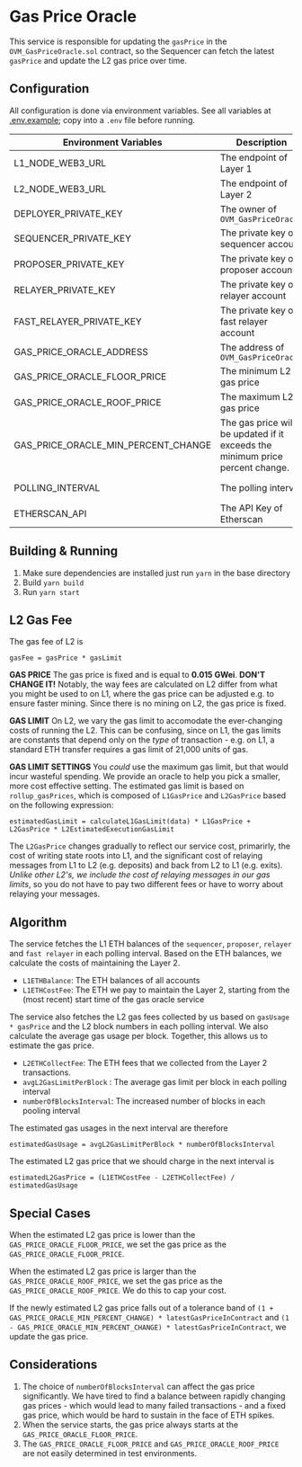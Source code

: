 # Gas Price Oracle

This service is responsible for updating the `gasPrice` in the `OVM_GasPriceOracle.sol` contract, so the Sequencer can fetch the latest `gasPrice` and update the L2 gas price over time.

## Configuration
All configuration is done via environment variables. See all variables at [.env.example](.env.example); copy into a `.env` file before running.

| Environment Variables               | Description                                                  | Default        |
| ----------------------------------- | ------------------------------------------------------------ | -------------- |
| L1_NODE_WEB3_URL                    | The endpoint of Layer 1                                      |                |
| L2_NODE_WEB3_URL                    | The endpoint of Layer 2                                      |                |
| DEPLOYER_PRIVATE_KEY                | The owner of `OVM_GasPriceOracle`                            |                |
| SEQUENCER_PRIVATE_KEY               | The private key of sequencer account                         |                |
| PROPOSER_PRIVATE_KEY                | The private key of proposer account                          |                |
| RELAYER_PRIVATE_KEY                 | The private key of relayer account                           |                |
| FAST_RELAYER_PRIVATE_KEY            | The private key of fast relayer account                      |                |
| GAS_PRICE_ORACLE_ADDRESS            | The address of `OVM_GasPriceOracle`                          |                |
| GAS_PRICE_ORACLE_FLOOR_PRICE        | The minimum L2 gas price                                     | 150000         |
| GAS_PRICE_ORACLE_ROOF_PRICE         | The maximum L2 gas price                                     | 20000000       |
| GAS_PRICE_ORACLE_MIN_PERCENT_CHANGE | The gas price will be updated if it exceeds the minimum price percent change. | 0.1            |
| POLLING_INTERVAL                    | The polling interval                                         | 10 * 60 * 1000 |
| ETHERSCAN_API                       | The API Key of Etherscan                                     |                |

## Building & Running
1. Make sure dependencies are installed just run `yarn` in the base directory
2. Build `yarn build`
3. Run `yarn start`

## L2 Gas Fee

The gas fee of L2 is 

```
gasFee = gasPrice * gasLimit
```

**GAS PRICE** The gas price is fixed and is equal to **0.015 GWei**. **DON'T CHANGE IT!** Notably, the way fees are calculated on L2 differ from what you might be used to on L1, where the gas price can be adjusted e.g. to ensure faster mining. Since there is no mining on L2, the gas price is fixed. 

**GAS LIMIT** On L2, we vary the gas limit to accomodate the ever-changing costs of running the L2. This can be confusing, since on L1, the gas limits are constants that depend only on the _type_ of transaction - e.g. on L1, a standard ETH transfer requires a gas limit of 21,000 units of gas. 

**GAS LIMIT SETTINGS** You _could_ use the maximum gas limit, but that would incur wasteful spending. We provide an oracle to help you pick a smaller, more cost effective setting. The estimated gas limit is based on `rollup_gasPrices`, which is composed of `L1GasPrice` and `L2GasPrice` based on the following expression: 

```
estimatedGasLimit = calculateL1GasLimit(data) * L1GasPrice + L2GasPrice * L2EstimatedExecutionGasLimit
```

The `L2GasPrice` changes gradually to reflect our service cost, primarirly, the cost of writing state roots into L1, and the significant cost of relaying messages from L1 to L2 (e.g. deposits) and back from L2 to L1 (e.g. exits). _Unlike other L2's, we include the cost of relaying messages in our gas limits_, so you do not have to pay two different fees or have to worry about relaying your messages. 

## Algorithm

The service fetches the L1 ETH balances of the `sequencer`, `proposer`, `relayer` and `fast relayer` in each polling interval. Based on the ETH balances, we calculate the costs of maintaining the Layer 2.

* `L1ETHBalance`: The ETH balances of all accounts
* `L1ETHCostFee`: The ETH we pay to maintain the Layer 2, starting from the (most recent) start time of the gas oracle service

The service also fetches the L2 gas fees collected by us based on `gasUsage * gasPrice` and the L2 block numbers in each polling interval. We also calculate the average gas usage per block. Together, this allows us to estimate the gas price.

* `L2ETHCollectFee`: The ETH fees that we collected from the Layer 2 transactions.
* `avgL2GasLimitPerBlock` : The average gas limit per block in each polling interval
* `numberOfBlocksInterval`: The increased number of blocks in each pooling interval

The estimated gas usages in the next interval are therefore

```
estimatedGasUsage = avgL2GasLimitPerBlock * numberOfBlocksInterval
```

The estimated L2 gas price that we should charge in the next interval is

```
estimatedL2GasPrice = (L1ETHCostFee - L2ETHCollectFee) / estimatedGasUsage
```

## Special Cases

When the estimated L2 gas price is lower than the `GAS_PRICE_ORACLE_FLOOR_PRICE`, we set the gas price as the `GAS_PRICE_ORACLE_FLOOR_PRICE`.

When the estimated L2 gas price is larger than the `GAS_PRICE_ORACLE_ROOF_PRICE`, we set the gas price as the `GAS_PRICE_ORACLE_ROOF_PRICE`. We do this to cap your cost.

If the newly estimated L2 gas price falls out of a tolerance band of `(1 + GAS_PRICE_ORACLE_MIN_PERCENT_CHANGE) * latestGasPriceInContract` and `(1 - GAS_PRICE_ORACLE_MIN_PERCENT_CHANGE) * latestGasPriceInContract`, we update the gas price.

## Considerations

1. The choice of `numberOfBlocksInterval` can affect the gas price significantly. We have tired to find a balance between rapidly changing gas prices - which would lead to many failed transactions - and a fixed gas price, which would be hard to sustain in the face of ETH spikes.
2. When the service starts, the gas price always starts at the `GAS_PRICE_ORACLE_FLOOR_PRICE`.
3. The `GAS_PRICE_ORACLE_FLOOR_PRICE` and `GAS_PRICE_ORACLE_ROOF_PRICE` are not easily determined in test environments.